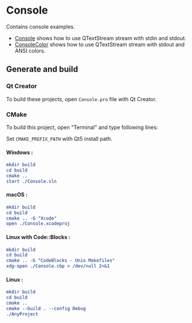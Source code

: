 # Console

Contains console examples.

* [Console](Console/README.md) shows how to use QTextStream stream with stdin and stdout.
* [ConsoleColor](ConsoleColor/README.md) shows how to use QTextStream stream with stdout and ANSI colors.

## Generate and build

### Qt Creator

To build these projects, open `Console.pro` file with Qt Creator.

### CMake

To build this project, open "Terminal" and type following lines:

Set `CMAKE_PREFIX_PATH` with Qt5 install path.

#### Windows :

``` cmake
mkdir build
cd build
cmake ..
start ./Console.sln
```

#### macOS :

``` cmake
mkdir build
cd build
cmake .. -G "Xcode"
open ./Console.xcodeproj
```

#### Linux with Code::Blocks :

``` cmake
mkdir build
cd build
cmake .. -G "CodeBlocks - Unix Makefiles"
xdg-open ./Console.cbp > /dev/null 2>&1
```

#### Linux :

``` cmake
mkdir build
cd build
cmake .. 
cmake --build . --config Debug
./AnyProject
```
